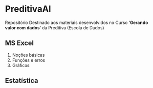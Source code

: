 # PreditivaAI
Repositório Destinado aos materiais desenvolvidos no Curso '**Gerando valor com dados**' da Preditiva (Escola de Dados)

## MS Excel

1. Noções básicas
2. Funções e erros
3. Gráficos

## Estatística
